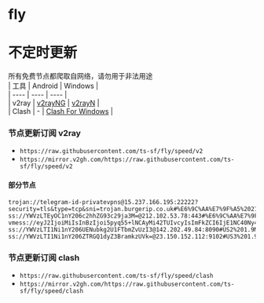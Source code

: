# fly
# 不定时更新
所有免费节点都爬取自网络，请勿用于非法用途  
|  工具  | Android  | Windows  |  
|  ----  | ----   | ----  |  
| v2ray  | [v2rayNG](https://github.com/2dust/v2rayNG/releases) | [v2rayN](https://github.com/2dust/v2rayN/releases) |  
| Clash  | - | [Clash For Windows](https://github.com/2dust/clashN/releases) | 
  
### 节点更新订阅  v2ray
- `https://raw.githubusercontent.com/ts-sf/fly/speed/v2`  
- `https://mirror.v2gh.com/https://raw.githubusercontent.com/ts-sf/fly/speed/v2`  

#### 部分节点  
``` 
trojan://telegram-id-privatevpns@15.237.166.195:22222?security=tls&type=tcp&sni=trojan.burgerip.co.uk#%E6%9C%AA%E7%9F%A5%2021.2MB%2Fs
ss://YWVzLTEyOC1nY206c2hhZG93c29ja3M=@212.102.53.78:443#%E6%9C%AA%E7%9F%A53%2019.6MB%2Fs
vmess://eyJ2IjoiMiIsInBzIjoi5pyq55+lNCAyMi42TUIvcyIsImFkZCI6IjE1NC40Ny4yMS40MCIsInBvcnQiOiI4MDk5IiwiaWQiOiJmYTE4OTdkYi0xOTI1LTRjODYtYTQ5NS05MzlhOTU5YWY5MDAiLCJhaWQiOiIwIiwic2N5IjoiYXV0byIsIm5ldCI6InRjcCIsInR5cGUiOiJub25lIiwiaG9zdCI6IiIsInBhdGgiOiIiLCJ0bHMiOiIiLCJzbmkiOiIiLCJ0ZXN0X25hbWUiOiI0In0=
ss://YWVzLTI1Ni1nY206UENubkg2U1FTbmZvUzI3@142.202.49.84:8090#US2%201.9MB%2Fs
ss://YWVzLTI1Ni1nY206ZTRGQ1dyZ3BramkzUVk=@23.150.152.112:9102#US3%201.9MB%2Fs
```
### 节点更新订阅  clash
- `https://raw.githubusercontent.com/ts-sf/fly/speed/clash`  
- `https://mirror.v2gh.com/https://raw.githubusercontent.com/ts-sf/fly/speed/clash`  


